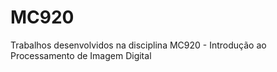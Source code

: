 # MC920
Trabalhos desenvolvidos na disciplina MC920 - Introdução ao Processamento de Imagem Digital
